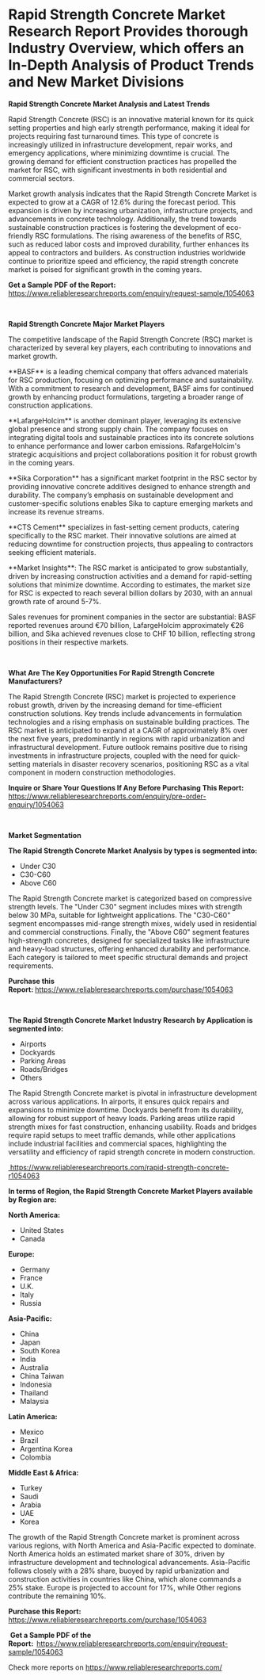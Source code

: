 <p><h1>Rapid Strength Concrete Market Research Report Provides thorough Industry Overview, which offers an In-Depth Analysis of Product Trends and New Market Divisions</h1></p><p><strong>Rapid Strength Concrete Market Analysis and Latest Trends</strong></p>
<p><p>Rapid Strength Concrete (RSC) is an innovative material known for its quick setting properties and high early strength performance, making it ideal for projects requiring fast turnaround times. This type of concrete is increasingly utilized in infrastructure development, repair works, and emergency applications, where minimizing downtime is crucial. The growing demand for efficient construction practices has propelled the market for RSC, with significant investments in both residential and commercial sectors.</p><p>Market growth analysis indicates that the Rapid Strength Concrete Market is expected to grow at a CAGR of 12.6% during the forecast period. This expansion is driven by increasing urbanization, infrastructure projects, and advancements in concrete technology. Additionally, the trend towards sustainable construction practices is fostering the development of eco-friendly RSC formulations. The rising awareness of the benefits of RSC, such as reduced labor costs and improved durability, further enhances its appeal to contractors and builders. As construction industries worldwide continue to prioritize speed and efficiency, the rapid strength concrete market is poised for significant growth in the coming years.</p></p>
<p><strong>Get a Sample PDF of the Report:&nbsp;</strong> <a href="https://www.reliableresearchreports.com/enquiry/request-sample/1054063?utm_campaign=3022&utm_medium=2&utm_source=Github&utm_content=ia&utm_term=31032025&utm_id=rapid-strength-concrete">https://www.reliableresearchreports.com/enquiry/request-sample/1054063</a></p>
<p>&nbsp;</p>
<p><strong>Rapid Strength Concrete Major Market Players</strong></p>
<p><p>The competitive landscape of the Rapid Strength Concrete (RSC) market is characterized by several key players, each contributing to innovations and market growth. </p><p>**BASF** is a leading chemical company that offers advanced materials for RSC production, focusing on optimizing performance and sustainability. With a commitment to research and development, BASF aims for continued growth by enhancing product formulations, targeting a broader range of construction applications.</p><p>**LafargeHolcim** is another dominant player, leveraging its extensive global presence and strong supply chain. The company focuses on integrating digital tools and sustainable practices into its concrete solutions to enhance performance and lower carbon emissions. RafargeHolcim's strategic acquisitions and project collaborations position it for robust growth in the coming years.</p><p>**Sika Corporation** has a significant market footprint in the RSC sector by providing innovative concrete additives designed to enhance strength and durability. The company’s emphasis on sustainable development and customer-specific solutions enables Sika to capture emerging markets and increase its revenue streams.</p><p>**CTS Cement** specializes in fast-setting cement products, catering specifically to the RSC market. Their innovative solutions are aimed at reducing downtime for construction projects, thus appealing to contractors seeking efficient materials.</p><p>**Market Insights**: The RSC market is anticipated to grow substantially, driven by increasing construction activities and a demand for rapid-setting solutions that minimize downtime. According to estimates, the market size for RSC is expected to reach several billion dollars by 2030, with an annual growth rate of around 5-7%.</p><p>Sales revenues for prominent companies in the sector are substantial: BASF reported revenues around €70 billion, LafargeHolcim approximately €26 billion, and Sika achieved revenues close to CHF 10 billion, reflecting strong positions in their respective markets.</p></p>
<p>&nbsp;</p>
<p><strong>What Are The Key Opportunities For Rapid Strength Concrete Manufacturers?</strong></p>
<p><p>The Rapid Strength Concrete (RSC) market is projected to experience robust growth, driven by the increasing demand for time-efficient construction solutions. Key trends include advancements in formulation technologies and a rising emphasis on sustainable building practices. The RSC market is anticipated to expand at a CAGR of approximately 8% over the next five years, predominantly in regions with rapid urbanization and infrastructural development. Future outlook remains positive due to rising investments in infrastructure projects, coupled with the need for quick-setting materials in disaster recovery scenarios, positioning RSC as a vital component in modern construction methodologies.</p></p>
<p><strong>Inquire or Share Your Questions If Any Before Purchasing This Report:</strong> <a href="https://www.reliableresearchreports.com/enquiry/pre-order-enquiry/1054063?utm_campaign=3022&utm_medium=2&utm_source=Github&utm_content=ia&utm_term=31032025&utm_id=rapid-strength-concrete">https://www.reliableresearchreports.com/enquiry/pre-order-enquiry/1054063</a></p>
<p>&nbsp;</p>
<p><strong>Market Segmentation</strong></p>
<p><strong>The Rapid Strength Concrete Market Analysis by types is segmented into:</strong></p>
<p><ul><li>Under C30</li><li>C30-C60</li><li>Above C60</li></ul></p>
<p><p>The Rapid Strength Concrete market is categorized based on compressive strength levels. The "Under C30" segment includes mixes with strength below 30 MPa, suitable for lightweight applications. The "C30-C60" segment encompasses mid-range strength mixes, widely used in residential and commercial constructions. Finally, the "Above C60" segment features high-strength concretes, designed for specialized tasks like infrastructure and heavy-load structures, offering enhanced durability and performance. Each category is tailored to meet specific structural demands and project requirements.</p></p>
<p><strong>Purchase this Report:&nbsp;</strong><a href="https://www.reliableresearchreports.com/purchase/1054063?utm_campaign=3022&utm_medium=2&utm_source=Github&utm_content=ia&utm_term=31032025&utm_id=rapid-strength-concrete">https://www.reliableresearchreports.com/purchase/1054063</a></p>
<p>&nbsp;</p>
<p><strong>The Rapid Strength Concrete Market Industry Research by Application is segmented into:</strong></p>
<p><ul><li>Airports</li><li>Dockyards</li><li>Parking Areas</li><li>Roads/Bridges</li><li>Others</li></ul></p>
<p><p>The Rapid Strength Concrete market is pivotal in infrastructure development across various applications. In airports, it ensures quick repairs and expansions to minimize downtime. Dockyards benefit from its durability, allowing for robust support of heavy loads. Parking areas utilize rapid strength mixes for fast construction, enhancing usability. Roads and bridges require rapid setups to meet traffic demands, while other applications include industrial facilities and commercial spaces, highlighting the versatility and efficiency of rapid strength concrete in modern construction.</p></p>
<p><a href="https://www.reliableresearchreports.com/rapid-strength-concrete-r1054063?utm_campaign=3022&utm_medium=2&utm_source=Github&utm_content=ia&utm_term=31032025&utm_id=rapid-strength-concrete">&nbsp;https://www.reliableresearchreports.com/rapid-strength-concrete-r1054063</a></p>
<p><strong>In terms of Region, the Rapid Strength Concrete Market Players available by Region are:</strong></p>
<p>
    <p> <strong> North America: </strong>
        <ul>
            <li>United States</li>
            <li>Canada</li>
        </ul>
        </p> 
    <p> <strong> Europe: </strong>
        <ul>
            <li>Germany</li>
            <li>France</li>
            <li>U.K.</li>
            <li>Italy</li>
            <li>Russia</li>
        </ul>
        </p> 
    <p> <strong> Asia-Pacific: </strong>
        <ul>
            <li>China</li>
            <li>Japan</li>
            <li>South Korea</li>
            <li>India</li>
            <li>Australia</li>
            <li>China Taiwan</li>
            <li>Indonesia</li>
            <li>Thailand</li>
            <li>Malaysia</li>
        </ul>
        </p> 
    <p> <strong> Latin America: </strong>
        <ul>
            <li>Mexico</li>
            <li>Brazil</li>
            <li>Argentina Korea</li>
            <li>Colombia</li>
        </ul>
        </p> 
    <p> <strong> Middle East & Africa: </strong>
        <ul>
            <li>Turkey</li>
            <li>Saudi</li>
            <li>Arabia</li>
            <li>UAE</li>
            <li>Korea</li>
        </ul>
    </p>
    </p>
<p><p>The growth of the Rapid Strength Concrete market is prominent across various regions, with North America and Asia-Pacific expected to dominate. North America holds an estimated market share of 30%, driven by infrastructure development and technological advancements. Asia-Pacific follows closely with a 28% share, buoyed by rapid urbanization and construction activities in countries like China, which alone commands a 25% stake. Europe is projected to account for 17%, while Other regions contribute the remaining 10%.</p></p>
<p><strong>Purchase this Report: </strong><a href="https://www.reliableresearchreports.com/purchase/1054063?utm_campaign=3022&utm_medium=2&utm_source=Github&utm_content=ia&utm_term=31032025&utm_id=rapid-strength-concrete">https://www.reliableresearchreports.com/purchase/1054063</a></p>
<p>&nbsp;<strong>Get a Sample PDF of the Report:&nbsp;&nbsp;</strong><a href="https://www.reliableresearchreports.com/enquiry/request-sample/1054063?utm_campaign=3022&utm_medium=2&utm_source=Github&utm_content=ia&utm_term=31032025&utm_id=rapid-strength-concrete">https://www.reliableresearchreports.com/enquiry/request-sample/1054063</a></p>
<p><strong></strong></p>
<p>Check more reports on <a href="https://www.reliableresearchreports.com/?utm_campaign=3022&utm_medium=2&utm_source=Github&utm_content=ia&utm_term=31032025&utm_id=rapid-strength-concrete">https://www.reliableresearchreports.com/</a></p>